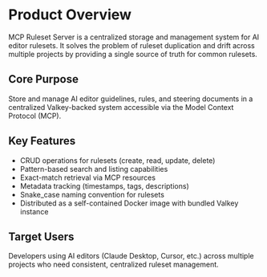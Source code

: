 # Product Overview

MCP Ruleset Server is a centralized storage and management system for AI editor rulesets. It solves the problem of ruleset duplication and drift across multiple projects by providing a single source of truth for common rulesets.

## Core Purpose

Store and manage AI editor guidelines, rules, and steering documents in a centralized Valkey-backed system accessible via the Model Context Protocol (MCP).

## Key Features

- CRUD operations for rulesets (create, read, update, delete)
- Pattern-based search and listing capabilities
- Exact-match retrieval via MCP resources
- Metadata tracking (timestamps, tags, descriptions)
- Snake_case naming convention for rulesets
- Distributed as a self-contained Docker image with bundled Valkey instance

## Target Users

Developers using AI editors (Claude Desktop, Cursor, etc.) across multiple projects who need consistent, centralized ruleset management.

